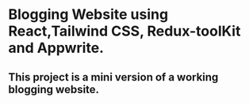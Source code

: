 # Blogging Website using React,Tailwind CSS, Redux-toolKit and Appwrite.


##  This project is a mini version of a working blogging website.
